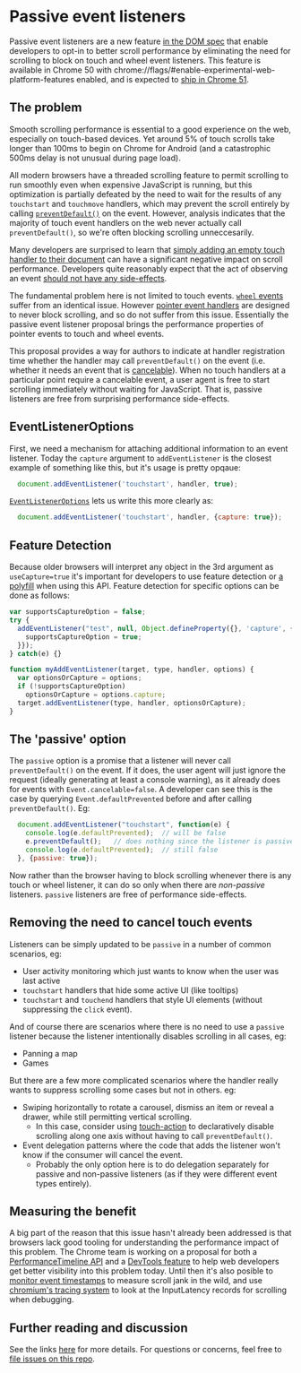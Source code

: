 # Passive event listeners

Passive event listeners are a new feature [in the DOM spec](https://dom.spec.whatwg.org/#dom-eventlisteneroptions-passive) that enable developers to opt-in to better scroll performance by eliminating the need for scrolling to block on touch and wheel event listeners.  This feature is available in Chrome 50 with chrome://flags/#enable-experimental-web-platform-features enabled, and is expected to [ship in Chrome 51](https://www.chromestatus.com/features/5745543795965952).

## The problem

Smooth scrolling performance is essential to a good experience on the web, especially on touch-based devices.
Yet around 5% of touch scrolls take longer than 100ms to begin on Chrome for Android
(and a catastrophic 500ms delay is not unusual during page load).

All modern browsers have a threaded scrolling feature to permit scrolling to run smoothly even when expensive
JavaScript is running, but this optimization is partially defeated by the need to wait for the results of
any `touchstart` and `touchmove` handlers, which may prevent the scroll entirely by calling [`preventDefault()`](http://www.w3.org/TR/touch-events/#the-touchstart-event)
on the event. However, analysis indicates that the majority of touch event handlers on the web never actually
call `preventDefault()`, so we're often blocking scrolling unneccesarily.

Many developers are surprised to learn that [simply adding an empty touch handler to their document](http://rbyers.github.io/janky-touch-scroll.html) can have a
significant negative impact on scroll performance.  Developers quite reasonably expect that the act of observing an event [should not have any side-effects](https://dom.spec.whatwg.org/#observing-event-listeners).

The fundamental problem here is not limited to touch events. [`wheel` events](https://w3c.github.io/uievents/#events-wheelevents)
suffer from an identical issue. However [pointer event handlers](https://w3c.github.io/pointerevents/) are
designed to never block scrolling, and so do not suffer from this issue.  Essentially the passive event
listener proposal brings the performance properties of pointer events to touch and wheel events.

This proposal provides a way for authors to indicate at handler registration time whether the handler may call `preventDefault()` on the event (i.e. whether it needs an event that is [cancelable](https://dom.spec.whatwg.org/#dom-event-cancelable)). When no touch handlers at a particular point require a cancelable event, a user agent is free to start scrolling immediately without waiting for JavaScript.  That is, passive listeners are free from surprising performance side-effects.

## EventListenerOptions

First, we need a mechanism for attaching additional information to an event listener.  Today the `capture` argument to `addEventListener` is the closest example of something like this, but it's usage is pretty opqaue:

```javascript
  document.addEventListener('touchstart', handler, true);
```

[`EventListenerOptions`](https://dom.spec.whatwg.org/#dictdef-eventlisteneroptions) lets us write this more clearly as:

```javascript
  document.addEventListener('touchstart', handler, {capture: true});
```

## Feature Detection

Because older browsers will interpret any object in the 3rd argument as `useCapture=true` it's important for developers to use feature detection or [a polyfill](https://github.com/WICG/EventListenerOptions/blob/gh-pages/EventListenerOptions.polyfill.js) when using this API.  Feature detection for specific options can be done as follows:

```javascript
var supportsCaptureOption = false;
try {
  addEventListener("test", null, Object.defineProperty({}, 'capture', {get: function () {
    supportsCaptureOption = true;
  }});
} catch(e) {}

function myAddEventListener(target, type, handler, options) {
  var optionsOrCapture = options;
  if (!supportsCaptureOption)
    optionsOrCapture = options.capture;
  target.addEventListener(type, handler, optionsOrCapture);
}
```

## The 'passive' option

The `passive` option is a promise that a listener will never call `preventDefault()` on the event.  If it does, the user agent will just ignore the request (ideally generating at least a console warning), as it already does for events with `Event.cancelable=false`.  A developer can see this is the case by querying `Event.defaultPrevented` before and after calling `preventDefault()`.  Eg:

```javascript
  document.addEventListener("touchstart", function(e) {
    console.log(e.defaultPrevented);  // will be false
    e.preventDefault();   // does nothing since the listener is passive
    console.log(e.defaultPrevented);  // still false
  }, {passive: true});
```

Now rather than the browser having to block scrolling whenever there is any touch or wheel listener, it can do so only when there are *non-passive* listeners.  `passive` listeners are free of performance side-effects.

## Removing the need to cancel touch events

Listeners can be simply updated to be `passive` in a number of common scenarios, eg:
 * User activity monitoring which just wants to know when the user was last active
 * `touchstart` handlers that hide some active UI (like tooltips)
 * `touchstart` and `touchend` handlers that style UI elements (without suppressing the `click` event).

And of course there are scenarios where there is no need to use a `passive` listener because the listener intentionally disables scrolling in all cases, eg:
 * Panning a map
 * Games

But there are a few more complicated scenarios where the handler really wants to suppress scrolling some cases but not in others.  eg:
 * Swiping horizontally to rotate a carousel, dismiss an item or reveal a drawer, while still permitting vertical scrolling.
   * In this case, consider using [touch-action](https://developer.mozilla.org/en-US/docs/Web/CSS/touch-action) to declaratively disable scrolling along one axis without having to call `preventDefault()`.
 * Event delegation patterns where the code that adds the listener won't know if the consumer will cancel the event.
   * Probably the only option here is to do delegation separately for passive and non-passive listeners (as if they were different event types entirely).

## Measuring the benefit

A big part of the reason that this issue hasn't already been addressed is that browsers lack good tooling for understanding the performance impact of this problem.  The Chrome team is working on a proposal for both a [PerformanceTimeline API](https://code.google.com/p/chromium/issues/detail?id=543598) and a [DevTools feature](https://code.google.com/p/chromium/issues/detail?id=520659) to help web developers get better visibility into this problem today.  Until then it's also posible to [monitor event timestamps](http://rbyers.net/scroll-latency.html) to measure scroll jank in the wild, and use [chromium's tracing system](https://www.chromium.org/developers/how-tos/trace-event-profiling-tool) to look at the InputLatency records for scrolling when debugging.

## Further reading and discussion

See the links [here](https://github.com/WICG/EventListenerOptions) for more details.  For questions or concerns, feel free to [file issues on this repo](https://github.com/WICG/EventListenerOptions/issues).
